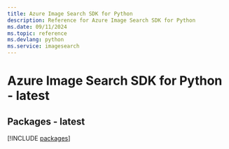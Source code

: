 ```yaml
---
title: Azure Image Search SDK for Python
description: Reference for Azure Image Search SDK for Python
ms.date: 09/11/2024
ms.topic: reference
ms.devlang: python
ms.service: imagesearch
---
```

# Azure Image Search SDK for Python - latest
## Packages - latest
[!INCLUDE [packages](image-search-index.md)]